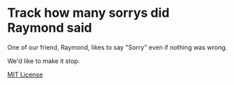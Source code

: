 # Track how many sorrys did Raymond said

One of our friend, Raymond, likes to say "Sorry" even if nothing was wrong.

We'd like to make it stop.

[MIT License](./LICENSE)